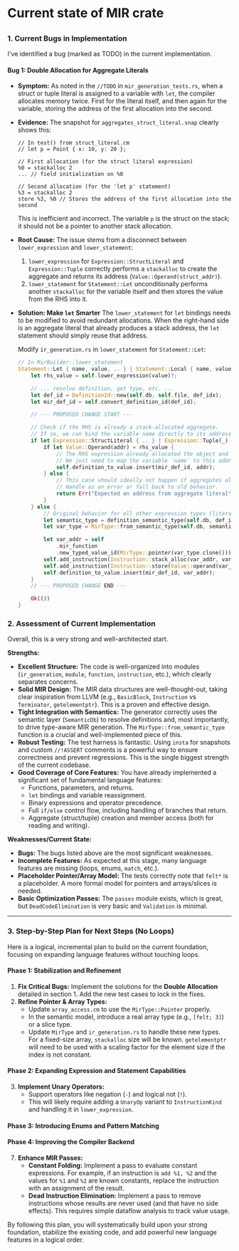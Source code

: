 # Current state of MIR crate

##

### 1. Current Bugs in Implementation

I've identified a bug (marked as TODO) in the current implementation.

#### Bug 1: Double Allocation for Aggregate Literals

- **Symptom:** As noted in the `//TODO` in `mir_generation_tests.rs`, when a
  struct or tuple literal is assigned to a variable with `let`, the compiler
  allocates memory twice. First for the literal itself, and then again for the
  variable, storing the address of the first allocation into the second.

- **Evidence:** The snapshot for `aggregates_struct_literal.snap` clearly shows
  this:

  ```mir
  // In test() from struct_literal.cm
  // let p = Point { x: 10, y: 20 };

  // First allocation (for the struct literal expression)
  %0 = stackalloc 2
  ... // field initialization on %0

  // Second allocation (for the 'let p' statement)
  %3 = stackalloc 2
  store %3, %0 // Stores the address of the first allocation into the second
  ```

  This is inefficient and incorrect. The variable `p` _is_ the struct on the
  stack; it should not be a pointer to another stack allocation.

- **Root Cause:** The issue stems from a disconnect between `lower_expression`
  and `lower_statement`:

  1.  `lower_expression` for `Expression::StructLiteral` and `Expression::Tuple`
      correctly performs a `stackalloc` to create the aggregate and returns its
      address (`Value::Operand(struct_addr)`).
  2.  `lower_statement` for `Statement::Let` unconditionally performs another
      `stackalloc` for the variable itself and then stores the value from the
      RHS into it.

- **Solution: Make `let` Smarter** The `lower_statement` for `let` bindings
  needs to be modified to avoid redundant allocations. When the right-hand side
  is an aggregate literal that already produces a stack address, the `let`
  statement should simply reuse that address.

  Modify `ir_generation.rs` in `lower_statement` for `Statement::Let`:

  ```rust
  // In MirBuilder::lower_statement
  Statement::Let { name, value, .. } | Statement::Local { name, value, .. } => {
      let rhs_value = self.lower_expression(value)?;

      // ... resolve definition, get type, etc. ...
      let def_id = DefinitionId::new(self.db, self.file, def_idx);
      let mir_def_id = self.convert_definition_id(def_id);

      // --- PROPOSED CHANGE START ---

      // Check if the RHS is already a stack-allocated aggregate.
      // If so, we can bind the variable name directly to its address.
      if let Expression::StructLiteral { .. } | Expression::Tuple(_) = value.value() {
          if let Value::Operand(addr) = rhs_value {
              // The RHS expression already allocated the object and returned its address.
              // We just need to map the variable `name` to this address.
              self.definition_to_value.insert(mir_def_id, addr);
          } else {
              // This case should ideally not happen if aggregates always return addresses.
              // Handle as an error or fall back to old behavior.
              return Err("Expected an address from aggregate literal".to_string());
          }
      } else {
          // Original behavior for all other expression types (literals, binary ops, etc.)
          let semantic_type = definition_semantic_type(self.db, def_id);
          let var_type = MirType::from_semantic_type(self.db, semantic_type);

          let var_addr = self
              .mir_function
              .new_typed_value_id(MirType::pointer(var_type.clone()));
          self.add_instruction(Instruction::stack_alloc(var_addr, var_type.size_units()));
          self.add_instruction(Instruction::store(Value::operand(var_addr), rhs_value));
          self.definition_to_value.insert(mir_def_id, var_addr);
      }
      // --- PROPOSED CHANGE END ---

      Ok(())
  }
  ```

### 2. Assessment of Current Implementation

Overall, this is a very strong and well-architected start.

**Strengths:**

- **Excellent Structure:** The code is well-organized into modules
  (`ir_generation`, `module`, `function`, `instruction`, etc.), which clearly
  separates concerns.
- **Solid MIR Design:** The MIR data structures are well-thought-out, taking
  clear inspiration from LLVM (e.g., `BasicBlock`, `Instruction` vs
  `Terminator`, `getelementptr`). This is a proven and effective design.
- **Tight Integration with Semantics:** The generator correctly uses the
  semantic layer (`SemanticDb`) to resolve definitions and, most importantly, to
  drive type-aware MIR generation. The `MirType::from_semantic_type` function is
  a crucial and well-implemented piece of this.
- **Robust Testing:** The test harness is fantastic. Using `insta` for snapshots
  and custom `//!ASSERT` comments is a powerful way to ensure correctness and
  prevent regressions. This is the single biggest strength of the current
  codebase.
- **Good Coverage of Core Features:** You have already implemented a significant
  set of fundamental language features:
  - Functions, parameters, and returns.
  - `let` bindings and variable reassignment.
  - Binary expressions and operator precedence.
  - Full `if/else` control flow, including handling of branches that return.
  - Aggregate (struct/tuple) creation and member access (both for reading and
    writing).

**Weaknesses/Current State:**

- **Bugs:** The bugs listed above are the most significant weaknesses.
- **Incomplete Features:** As expected at this stage, many language features are
  missing (loops, enums, `match`, etc.).
- **Placeholder Pointer/Array Model:** The tests correctly note that `felt*` is
  a placeholder. A more formal model for pointers and arrays/slices is needed.
- **Basic Optimization Passes:** The `passes` module exists, which is great, but
  `DeadCodeElimination` is very basic and `Validation` is minimal.

---

### 3. Step-by-Step Plan for Next Steps (No Loops)

Here is a logical, incremental plan to build on the current foundation, focusing
on expanding language features without touching loops.

#### **Phase 1: Stabilization and Refinement**

1.  **Fix Critical Bugs:** Implement the solutions for the **Double Allocation**
    detailed in section 1. Add the new test cases to lock in the fixes.
2.  **Refine Pointer & Array Types:**
    - Update `array_access.cm` to use the `MirType::Pointer` properly.
    - In the semantic model, introduce a real array type (e.g., `[felt; 3]`) or
      a slice type.
    - Update `MirType` and `ir_generation.rs` to handle these new types. For a
      fixed-size array, `stackalloc` size will be known. `getelementptr` will
      need to be used with a scaling factor for the element size if the index is
      not constant.

#### **Phase 2: Expanding Expression and Statement Capabilities**

3.  **Implement Unary Operators:**
    - Support operators like negation (`-`) and logical not (`!`).
    - This will likely require adding a `UnaryOp` variant to `InstructionKind`
      and handling it in `lower_expression`.

#### **Phase 3: Introducing Enums and Pattern Matching**

#### **Phase 4: Improving the Compiler Backend**

7.  **Enhance MIR Passes:**
    - **Constant Folding:** Implement a pass to evaluate constant expressions.
      For example, if an instruction is `add %1, %2` and the values for `%1` and
      `%2` are known constants, replace the instruction with an assignment of
      the result.
    - **Dead Instruction Elimination:** Implement a pass to remove instructions
      whose results are never used (and that have no side effects). This
      requires simple dataflow analysis to track value usage.

By following this plan, you will systematically build upon your strong
foundation, stabilize the existing code, and add powerful new language features
in a logical order.
